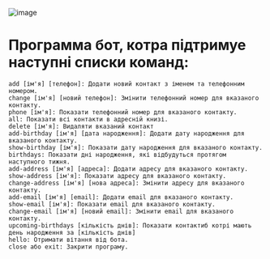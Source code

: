 ![image](https://yt3.googleusercontent.com/RweKi315cTNfg097-T7DwNv0BnVUQFh0vaZcVrcPXC9DsHKumvNwwrwEavYWnqW6rYKnNootAEQ=s900-c-k-c0x00ffffff-no-rj)

# Программа бот, котра підтримуе наступні списки команд:

    add [ім'я] [телефон]: Додати новий контакт з іменем та телефонним номером.
    change [ім'я] [новий телефон]: Змінити телефонний номер для вказаного контакту.
    phone [ім'я]: Показати телефонний номер для вказаного контакту.
    all: Показати всі контакти в адресній книзі.
    delete [ім'я]: Видаляти вказаний контакт
    add-birthday [ім'я] [дата народження]: Додати дату народження для вказаного контакту.
    show-birthday [ім'я]: Показати дату народження для вказаного контакту.
    birthdays: Показати дні народження, які відбудуться протягом наступного тижня.
    add-address [ім'я] [адреса]: Додати адресу для вказаного контакту.
    show-address [ім'я]: Показати адресу для вказаного контакту.
    change-address [ім'я] [нова адреса]: Змінити адресу для вказаного контакту.
    add-email [ім'я] [email]: Додати email для вказаного контакту.
    show-email [ім'я]: Показати email для вказаного контакту.
    change-email [ім'я] [новий email]: Змінити email для вказаного контакту.
    upcoming-birthdays [кількість днів]: Показати контактиб котрі мають день народження за [кількість днів]
    hello: Отримати вітання від бота.
    close або exit: Закрити програму.

